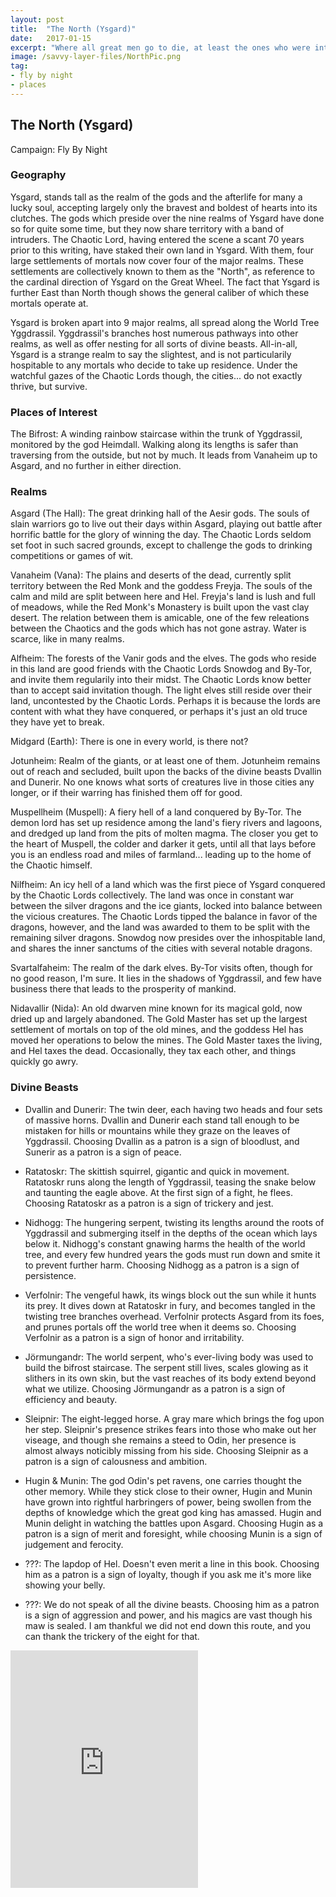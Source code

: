 ```yaml
---
layout: post
title:  "The North (Ysgard)"
date:   2017-01-15
excerpt: "Where all great men go to die, at least the ones who were interesting."
image: /savvy-layer-files/NorthPic.png
tag:
- fly by night
- places 
---
```


## The North (Ysgard)
Campaign: Fly By Night

### Geography
Ysgard, stands tall as the realm of the gods and the afterlife for many a lucky soul, accepting largely only the bravest and boldest of hearts into its clutches. The gods which preside over the nine realms of Ysgard have done so for quite some time, but they now share territory with a band of intruders. The Chaotic Lord, having entered the scene a scant 70 years prior to this writing, have staked their own land in Ysgard. With them, four large settlements of mortals now cover four of the major realms. These settlements are collectively known to them as the "North", as reference to the cardinal direction of Ysgard on the Great Wheel. The fact that Ysgard is further East than North though shows the general caliber of which these mortals operate at.

Ysgard is broken apart into 9 major realms, all spread along the World Tree Yggdrassil. Yggdrassil's branches host numerous pathways into other realms, as well as offer nesting for all sorts of divine beasts. All-in-all, Ysgard is a strange realm to say the slightest, and is not particularily hospitable to any mortals who decide to take up residence. Under the watchful gazes of the Chaotic Lords though, the cities... do not exactly thrive, but survive.

### Places of Interest

The Bifrost: A winding rainbow staircase within the trunk of Yggdrassil, monitored by the god Heimdall. Walking along its lengths is safer than traversing from the outside, but not by much. It leads from Vanaheim up to Asgard, and no further in either direction.


### Realms

Asgard (The Hall): The great drinking hall of the Aesir gods. The souls of slain warriors go to live out their days within Asgard, playing out battle after horrific battle for the glory of winning the day. The Chaotic Lords seldom set foot in such sacred grounds, except to challenge the gods to drinking competitions or games of wit.

Vanaheim (Vana): The plains and deserts of the dead, currently split territory between the Red Monk and the goddess Freyja. The souls of the calm and mild are split between here and Hel. Freyja's land is lush and full of meadows, while the Red Monk's Monastery is built upon the vast clay desert. The relation between them is amicable, one of the few releations between the Chaotics and the gods which has not gone astray. Water is scarce, like in many realms.

Alfheim: The forests of the Vanir gods and the elves. The gods who reside in this land are good friends with the Chaotic Lords Snowdog and By-Tor, and invite them regularily into their midst. The Chaotic Lords know better than to accept said invitation though. The light elves still reside over their land, uncontested by the Chaotic Lords. Perhaps it is because the lords are content with what they have conquered, or perhaps it's just an old truce they have yet to break.

Midgard (Earth): There is one in every world, is there not?

Jotunheim: Realm of the giants, or at least one of them. Jotunheim remains out of reach and secluded, built upon the backs of the divine beasts Dvallin and Dunerir. No one knows what sorts of creatures live in those cities any longer, or if their warring has finished them off for good.

Muspellheim (Muspell): A fiery hell of a land conquered by By-Tor. The demon lord has set up residence among the land's fiery rivers and lagoons, and dredged up land from the pits of molten magma. The closer you get to the heart of Muspell, the colder and darker it gets, until all that lays before you is an endless road and miles of farmland... leading up to the home of the Chaotic himself.

Nilfheim: An icy hell of a land which was the first piece of Ysgard conquered by the Chaotic Lords collectively. The land was once in constant war between the silver dragons and the ice giants, locked into balance between the vicious creatures. The Chaotic Lords tipped the balance in favor of the dragons, however, and the land was awarded to them to be split with the remaining silver dragons. Snowdog now presides over the inhospitable land, and shares the inner sanctums of the cities with several notable dragons.

Svartalfaheim: The realm of the dark elves. By-Tor visits often, though for no good reason, I'm sure. It lies in the shadows of Yggdrassil, and few have business there that leads to the prosperity of mankind.

Nidavallir (Nida): An old dwarven mine known for its magical gold, now dried up and largely abandoned. The Gold Master has set up the largest settlement of mortals on top of the old mines, and the goddess Hel has moved her operations to below the mines. The Gold Master taxes the living, and Hel taxes the dead. Occasionally, they tax each other, and things quickly go awry.


### Divine Beasts

- Dvallin and Dunerir: The twin deer, each having two heads and four sets of massive horns. Dvallin and Dunerir each stand tall enough to be mistaken for hills or mountains while they graze on the leaves of Yggdrassil. Choosing Dvallin as a patron is a sign of bloodlust, and Sunerir as a patron is a sign of peace.

- Ratatoskr: The skittish squirrel, gigantic and quick in movement. Ratatoskr runs along the length of Yggdrassil, teasing the snake below and taunting the eagle above. At the first sign of a fight, he flees. Choosing Ratatoskr as a patron is a sign of trickery and jest.

- Nidhogg: The hungering serpent, twisting its lengths around the roots of Yggdrassil and submerging itself in the depths of the ocean which lays below it. Nidhogg's constant gnawing harms the health of the world tree, and every few hundred years the gods must run down and smite it to prevent further harm. Choosing Nidhogg as a patron is a sign of persistence.

- Verfolnir: The vengeful hawk, its wings block out the sun while it hunts its prey. It dives down at Ratatoskr in fury, and becomes tangled in the twisting tree branches overhead. Verfolnir protects Asgard from its foes, and prunes portals off the world tree when it deems so. Choosing Verfolnir as a patron is a sign of honor and irritability.

- Jörmungandr: The world serpent, who's ever-living body was used to build the bifrost staircase. The serpent still lives, scales glowing as it slithers in its own skin, but the vast reaches of its body extend beyond what we utilize. Choosing Jörmungandr as a patron is a sign of efficiency and beauty.

- Sleipnir: The eight-legged horse. A gray mare which brings the fog upon her step. Sleipnir's presence strikes fears into those who make out her viseage, and though she remains a steed to Odin, her presence is almost always noticibly missing from his side. Choosing Sleipnir as a patron is a sign of calousness and ambition.

- Hugin & Munin: The god Odin's pet ravens, one carries thought the other memory. While they stick close to their owner, Hugin and Munin have grown into rightful harbringers of power, being swollen from the depths of knowledge which the great god king has amassed. Hugin and Munin delight in watching the battles upon Asgard. Choosing Hugin as a patron is a sign of merit and foresight, while choosing Munin is a sign of judgement and ferocity.

- ???: The lapdop of Hel. Doesn't even merit a line in this book. Choosing him as a patron is a sign of loyalty, though if you ask me it's more like showing your belly.

- ???: We do not speak of all the divine beasts. Choosing him as a patron is a sign of aggression and power, and his magics are vast though his maw is sealed. I am thankful we did not end down this route, and you can thank the trickery of the eight for that.

<iframe src="https://open.spotify.com/embed/playlist/7bxSQ7Nu3zCDoRE4808qdP" width="300" height="380" frameborder="0" allowtransparency="true" allow="encrypted-media"></iframe>
